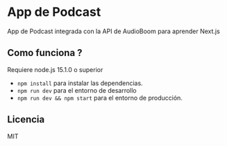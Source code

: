 # App de Podcast

App de Podcast integrada con la API de AudioBoom para aprender Next.js

## Como funciona ?

Requiere node.js 15.1.0 o superior 

* `npm install` para instalar  las dependencias.
* `npm run dev` para el entorno de desarrollo
* `npm run dev && npm start` para el entorno de producción.


## Licencia

MIT
